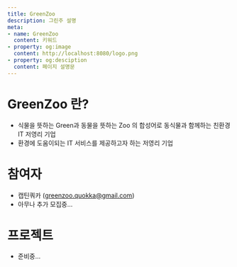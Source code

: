 ```yaml
---
title: GreenZoo
description: 그린주 설명
meta:
- name: GreenZoo
  content: 키워드
- property: og:image
  content: http://localhost:8080/logo.png
- property: og:desciption
  content: 페이지 설명문
---
```


# GreenZoo 란?
- 식물을 뜻하는 Green과 동물을 뜻하는 Zoo 의 합성어로 동식물과 함께하는 친환경 IT 저영리 기업
- 환경에 도움이되는 IT 서비스를 제공하고자 하는 저영리 기업

# 참여자
- 캡틴쿼카 (greenzoo.quokka@gmail.com)
- 아무나 추가 모집중...

# 프로젝트
- 준비중...
